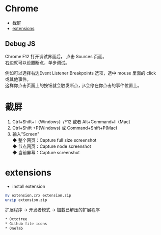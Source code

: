 # Chrome

   * [截屏](#截屏)
   * [extensions](#extensions)

## Debug JS

Chrome F12 打开调试界面后， 点击 Sources 页面。  
右边就可以设置断点，单步调试。  

例如可以选择右边Event Listener Breakpoints 选项，选中 mouse 里面的 click 或其他事件。  
这样你点击页面上的按钮就会触发断点，js会停在你点击的事件位置上。  

# 截屏

1. Ctrl+Shift+I（Windows）/F12 或者 Alt+Command+I（Mac）  
2. Ctrl+Shift +P(Windows) 或 Command+Shift+P(Mac)  
3. 输入"Screen"  
  ◆ 整个网页：Capture full size screenshot  
  ◆ 节点网页：Capture node screenshot  
  ◆ 当前屏幕：Capture screenshot  

# extensions  

* install extension  

```bash
mv extension.crx extension.zip
unzip extension.zip
```

扩展程序 -> 开发者模式 -> 加载已解压的扩展程序  

```txt
* Octotree
* Github file icons
* OneTab
```
